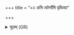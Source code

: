 +++
title = "०२ अभि त्वोर्णोमि पृथिव्या"

+++
<details><summary>मूलम् (GR)</summary>

अभि त्वोर्णोमि पृथिव्या  
मातुर् वस्त्रेण भद्रया ।  
जीवेषु भद्रं तन् मयि  
स्वधा पितृष्व् अमा तव ॥
</details>